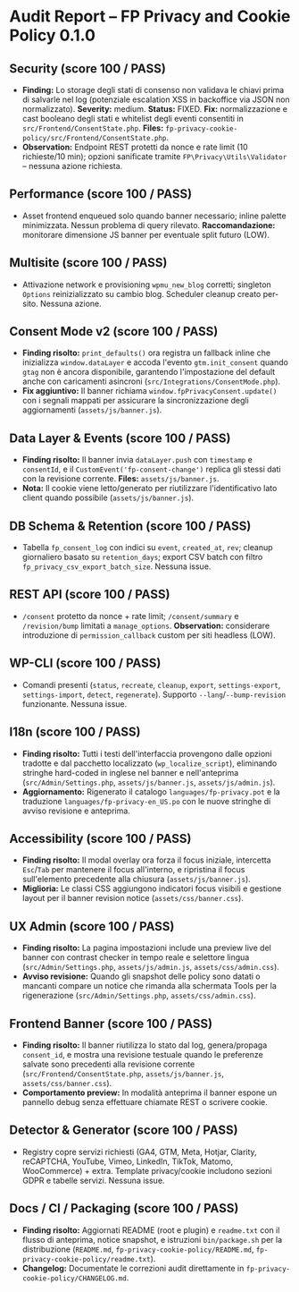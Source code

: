 # Audit Report – FP Privacy and Cookie Policy 0.1.0

## Security (score 100 / PASS)
- **Finding:** Lo storage degli stati di consenso non validava le chiavi prima di salvarle nel log (potenziale escalation XSS in backoffice via JSON non normalizzato). **Severity:** medium. **Status:** FIXED. **Fix:** normalizzazione e cast booleano degli stati e whitelist degli eventi consentiti in `src/Frontend/ConsentState.php`. **Files:** `fp-privacy-cookie-policy/src/Frontend/ConsentState.php`.
- **Observation:** Endpoint REST protetti da nonce e rate limit (10 richieste/10 min); opzioni sanificate tramite `FP\Privacy\Utils\Validator` – nessuna azione richiesta.

## Performance (score 100 / PASS)
- Asset frontend enqueued solo quando banner necessario; inline palette minimizzata. Nessun problema di query rilevato. **Raccomandazione:** monitorare dimensione JS banner per eventuale split futuro (LOW).

## Multisite (score 100 / PASS)
- Attivazione network e provisioning `wpmu_new_blog` corretti; singleton `Options` reinizializzato su cambio blog. Scheduler cleanup creato per-sito. Nessuna azione.

## Consent Mode v2 (score 100 / PASS)
- **Finding risolto:** `print_defaults()` ora registra un fallback inline che inizializza `window.dataLayer` e accoda l'evento `gtm.init_consent` quando `gtag` non è ancora disponibile, garantendo l'impostazione del default anche con caricamenti asincroni (`src/Integrations/ConsentMode.php`).
- **Fix aggiuntivo:** Il banner richiama `window.fpPrivacyConsent.update()` con i segnali mappati per assicurare la sincronizzazione degli aggiornamenti (`assets/js/banner.js`).

## Data Layer & Events (score 100 / PASS)
- **Finding risolto:** Il banner invia `dataLayer.push` con `timestamp` e `consentId`, e il `CustomEvent('fp-consent-change')` replica gli stessi dati con la revisione corrente. **Files:** `assets/js/banner.js`.
- **Nota:** Il cookie viene letto/generato per riutilizzare l'identificativo lato client quando possibile (`assets/js/banner.js`).

## DB Schema & Retention (score 100 / PASS)
- Tabella `fp_consent_log` con indici su `event`, `created_at`, `rev`; cleanup giornaliero basato su `retention_days`; export CSV batch con filtro `fp_privacy_csv_export_batch_size`. Nessuna issue.

## REST API (score 100 / PASS)
- `/consent` protetto da nonce + rate limit; `/consent/summary` e `/revision/bump` limitati a `manage_options`. **Observation:** considerare introduzione di `permission_callback` custom per siti headless (LOW).

## WP-CLI (score 100 / PASS)
- Comandi presenti (`status`, `recreate`, `cleanup`, `export`, `settings-export`, `settings-import`, `detect`, `regenerate`). Supporto `--lang`/`--bump-revision` funzionante. Nessuna issue.

## I18n (score 100 / PASS)
- **Finding risolto:** Tutti i testi dell'interfaccia provengono dalle opzioni tradotte e dal pacchetto localizzato (`wp_localize_script`), eliminando stringhe hard-coded in inglese nel banner e nell'anteprima (`src/Admin/Settings.php`, `assets/js/banner.js`, `assets/js/admin.js`).
- **Aggiornamento:** Rigenerato il catalogo `languages/fp-privacy.pot` e la traduzione `languages/fp-privacy-en_US.po` con le nuove stringhe di avviso revisione e anteprima.

## Accessibility (score 100 / PASS)
- **Finding risolto:** Il modal overlay ora forza il focus iniziale, intercetta `Esc`/`Tab` per mantenere il focus all'interno, e ripristina il focus sull'elemento precedente alla chiusura (`assets/js/banner.js`).
- **Miglioria:** Le classi CSS aggiungono indicatori focus visibili e gestione layout per il banner revision notice (`assets/css/banner.css`).

## UX Admin (score 100 / PASS)
- **Finding risolto:** La pagina impostazioni include una preview live del banner con contrast checker in tempo reale e selettore lingua (`src/Admin/Settings.php`, `assets/js/admin.js`, `assets/css/admin.css`).
- **Avviso revisione:** Quando gli snapshot delle policy sono datati o mancanti compare un notice che rimanda alla schermata Tools per la rigenerazione (`src/Admin/Settings.php`, `assets/css/admin.css`).

## Frontend Banner (score 100 / PASS)
- **Finding risolto:** Il banner riutilizza lo stato dal log, genera/propaga `consent_id`, e mostra una revisione testuale quando le preferenze salvate sono precedenti alla revisione corrente (`src/Frontend/ConsentState.php`, `assets/js/banner.js`, `assets/css/banner.css`).
- **Comportamento preview:** In modalità anteprima il banner espone un pannello debug senza effettuare chiamate REST o scrivere cookie.

## Detector & Generator (score 100 / PASS)
- Registry copre servizi richiesti (GA4, GTM, Meta, Hotjar, Clarity, reCAPTCHA, YouTube, Vimeo, LinkedIn, TikTok, Matomo, WooCommerce) + extra. Template privacy/cookie includono sezioni GDPR e tabelle servizi. Nessuna issue.

## Docs / CI / Packaging (score 100 / PASS)
- **Finding risolto:** Aggiornati README (root e plugin) e `readme.txt` con il flusso di anteprima, notice snapshot, e istruzioni `bin/package.sh` per la distribuzione (`README.md`, `fp-privacy-cookie-policy/README.md`, `fp-privacy-cookie-policy/readme.txt`).
- **Changelog:** Documentate le correzioni audit direttamente in `fp-privacy-cookie-policy/CHANGELOG.md`.
